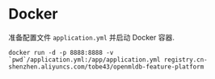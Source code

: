 # Docker

准备配置文件 `application.yml` 并启动 Docker 容器.

```
docker run -d -p 8888:8888 -v `pwd`/application.yml:/app/application.yml registry.cn-shenzhen.aliyuncs.com/tobe43/openmldb-feature-platform
```
